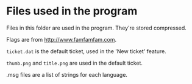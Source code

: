 # Files used in the program

Files in this folder are used in the program. They're stored compressed.

Flags are from http://www.famfamfam.com.

`ticket.dat` is the default ticket, used in the 'New ticket' feature.

`thumb.png` and `title.png` are used in the default ticket.

.msg files are a list of strings for each language.
